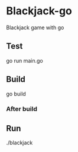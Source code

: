 # Blackjack-go
Blackjack game with go

## Test
go run main.go

## Build 
go build

### After build
## Run
./blackjack
